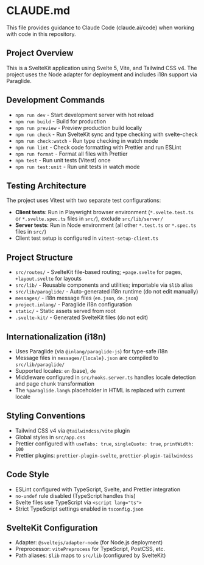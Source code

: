 # CLAUDE.md

This file provides guidance to Claude Code (claude.ai/code) when working with code in this repository.

## Project Overview

This is a SvelteKit application using Svelte 5, Vite, and Tailwind CSS v4. The project uses the Node adapter for deployment and includes i18n support via Paraglide.

## Development Commands

- `npm run dev` - Start development server with hot reload
- `npm run build` - Build for production
- `npm run preview` - Preview production build locally
- `npm run check` - Run SvelteKit sync and type checking with svelte-check
- `npm run check:watch` - Run type checking in watch mode
- `npm run lint` - Check code formatting with Prettier and run ESLint
- `npm run format` - Format all files with Prettier
- `npm test` - Run unit tests (Vitest) once
- `npm run test:unit` - Run unit tests in watch mode

## Testing Architecture

The project uses Vitest with two separate test configurations:

- **Client tests**: Run in Playwright browser environment (`*.svelte.test.ts` or `*.svelte.spec.ts` files in `src/`), exclude `src/lib/server/`
- **Server tests**: Run in Node environment (all other `*.test.ts` or `*.spec.ts` files in `src/`)
- Client test setup is configured in `vitest-setup-client.ts`

## Project Structure

- `src/routes/` - SvelteKit file-based routing; `+page.svelte` for pages, `+layout.svelte` for layouts
- `src/lib/` - Reusable components and utilities; importable via `$lib` alias
- `src/lib/paraglide/` - Auto-generated i18n runtime (do not edit manually)
- `messages/` - i18n message files (`en.json`, `de.json`)
- `project.inlang/` - Paraglide i18n configuration
- `static/` - Static assets served from root
- `.svelte-kit/` - Generated SvelteKit files (do not edit)

## Internationalization (i18n)

- Uses Paraglide (via `@inlang/paraglide-js`) for type-safe i18n
- Message files in `messages/{locale}.json` are compiled to `src/lib/paraglide/`
- Supported locales: `en` (base), `de`
- Middleware configured in `src/hooks.server.ts` handles locale detection and page chunk transformation
- The `%paraglide.lang%` placeholder in HTML is replaced with current locale

## Styling Conventions

- Tailwind CSS v4 via `@tailwindcss/vite` plugin
- Global styles in `src/app.css`
- Prettier configured with `useTabs: true`, `singleQuote: true`, `printWidth: 100`
- Prettier plugins: `prettier-plugin-svelte`, `prettier-plugin-tailwindcss`

## Code Style

- ESLint configured with TypeScript, Svelte, and Prettier integration
- `no-undef` rule disabled (TypeScript handles this)
- Svelte files use TypeScript via `<script lang="ts">`
- Strict TypeScript settings enabled in `tsconfig.json`

## SvelteKit Configuration

- Adapter: `@sveltejs/adapter-node` (for Node.js deployment)
- Preprocessor: `vitePreprocess` for TypeScript, PostCSS, etc.
- Path aliases: `$lib` maps to `src/lib` (configured by SvelteKit)
